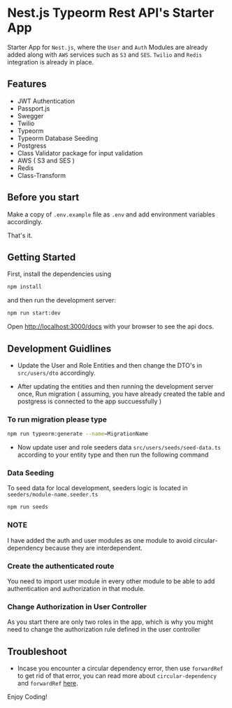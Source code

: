 # Nest.js Typeorm Rest API's Starter App

Starter App for `Nest.js`, where the `User` and `Auth` Modules are already added along with `AWS` services such as `S3` and `SES`. `Twilio` and `Redis` integration is already in place.

## Features

- JWT Authentication
- Passport.js
- Swegger
- Twilio
- Typeorm
- Typeorm Database Seeding
- Postgress
- Class Validator package for input validation
- AWS ( S3 and SES )
- Redis
- Class-Transform

## Before you start

Make a copy of `.env.example` file as `.env` and add environment variables accordingly.

That's it.

## Getting Started

First, install the dependencies using

```bash
npm install
```

and then run the development server:

```bash
npm run start:dev
```

Open [http://localhost:3000/docs](http://localhost:3000/docs) with your browser to see the api docs.

## Development Guidlines

- Update the User and Role Entities and then change the DTO's in `src/users/dto` accordingly.

- After updating the entities and then running the development server once, Run migration ( assuming, you have already created the table and postgress is connected to the app succuessfully )

### To run migration please type

```bash
npm run typeorm:generate --name=MigrationName 
```

- Now update user and role seeders data `src/users/seeds/seed-data.ts` according to your entity type and then run the following command 

### Data Seeding
To seed data for local development, seeders logic is located in `seeders/module-name.seeder.ts`

```bash
npm run seeds
```


### NOTE

I have added the auth and user modules as one module to avoid circular-dependency because they are interdependent.

### Create the authenticated route

You need to import user module in every other module to be able to add authentication and authorization in that module.

### Change Authorization in User Controller
As you start there are only two roles in the app, which is why you might need to change the authorization rule defined in the user controller

## Troubleshoot
- Incase you encounter a circular dependency error, then use `forwardRef` to get rid of that error, you can read more about `circular-dependency` and `forwardRef` [here](https://docs.nestjs.com/fundamentals/circular-dependency).

Enjoy Coding!
